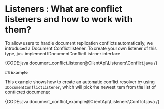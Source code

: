 # Listeners : What are conflict listeners and how to work with them?

To allow users to handle document replication conflicts automatically, we introduced a Document Conflict listener.
To create your own listener of this type, just implement IDocumentConflictListener interface.

{CODE:java document_conflict_listener@ClientApi\Listeners\Conflict.java /}

##Example

This example shows how to create an automatic conflict resolver by using `IDocumentConflictListener`, which will pick the newest item from the list of conflicted documents:

{CODE:java document_conflict_example@ClientApi\Listeners\Conflict.java /}